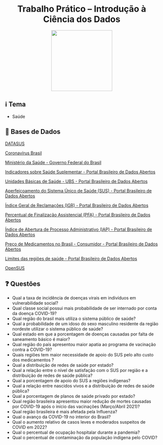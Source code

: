 <h1 align="center">Trabalho Prático – Introdução à Ciência dos Dados</h1>

<p align="center">
<img src="https://user-images.githubusercontent.com/45442173/169538049-93888a91-35fc-4569-a626-255d5c0beaa9.svg" height="200em" /> 
</p>

## :information_source: Tema
- Saúde

## :file_folder: Bases de Dados

[DATASUS](https://datasus.saude.gov.br/)

[Coronavírus Brasil](https://covid.saude.gov.br/)

[Ministério da Saúde - Governo Federal do Brasil](https://www.gov.br/saude/pt-br)

[Indicadores sobre Saúde Suplementar - Portal Brasileiro de Dados Abertos](https://dados.gov.br/dataset/saude-suplementar)

[Unidades Básicas de Saúde - UBS - Portal Brasileiro de Dados Abertos](https://dados.gov.br/dataset/unidades-basicas-de-saude-ubs)

[Aperfeiçoamento do Sistema Único de Saúde (SUS) - Portal Brasileiro de Dados Abertos](https://dados.gov.br/dataset/mpog_aperfeicoamento_sus)

[Índice Geral de Reclamações (IGR) - Portal Brasileiro de Dados Abertos](https://dados.gov.br/dataset/indice-de-reclamacoes)

[Percentual de Finalização Assistencial (PFA) - Portal Brasileiro de Dados Abertos](https://dados.gov.br/dataset/percentual-de-finalizacao-assistencial-pfa)

[Índice de Abertura de Processo Administrativo (IAP) - Portal Brasileiro de Dados Abertos](https://dados.gov.br/dataset/indice-de-abertura-de-processo-administrativo-iap)

[Preço de Medicamentos no Brasil - Consumidor - Portal Brasileiro de Dados Abertos](https://dados.gov.br/dataset/preco-de-medicamentos-no-brasil-consumidor)

[Limites das regiões de saúde - Portal Brasileiro de Dados Abertos](https://dados.gov.br/dataset/limites_regiao_saude)

[OpenSUS](https://opendatasus.saude.gov.br/dataset)

## :question: Questões

- Qual a taxa de incidência de doenças virais em indivíduos em vulnerabilidade social?
- Qual classe social possui mais probabilidade de ser internado por conta da doença COVID-19?
- Qual região do brasil mais utiliza o sistema público de saúde?
- Qual a probabilidade de um idoso do sexo masculino residente da região nordeste utilizar o sistema público de saúde?
- Qual estado em que a porcentagem de doenças causadas por falta de saneamento básico é maior?
- Qual região do país apresentou maior apatia ao programa de vacinação contra a COVID-19?
- Quais regiões tem maior necessidade de apoio do SUS pelo alto custo dos medicamentos ?
- Qual a distribuição de redes de saúde por estado?
- Qual a relação entre o nível de satisfação com o SUS por região e a distribuição de redes de saúde pública?
- Qual a porcentagem de apoio do SUS a regiões indígenas?
- Qual a relação entre nascidos vivos e a distribuição de redes de saúde pública?
- Qual a porcentagem de planos de saúde privado por estado?
- Qual região brasileira apresentou maior redução de mortes causadas por COVID-19 após o início das vacinações (Março/Abril 2021)?
- Qual região brasileira é mais afetada pela Influenza?
- Qual o avanço da COVID-19 no interior do Brasil?
- Qual o aumento relativo de casos leves e moderados suspeitos de COVID em 2022?
- Qual o percentual de ocupação hospitalar durante a pandemia?
- Qual o percentual de contaminação da população indígena pelo COVID?
